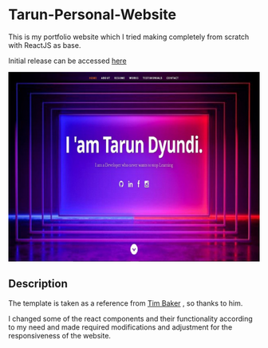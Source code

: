 # Tarun-Personal-Website
 This is my portfolio website which I tried making completely from scratch with ReactJS as base.
 
 Initial release can be accessed [here](https://tacklestar-portfolio.herokuapp.com/) 
 

![img](https://github.com/tacklesta/tacklestar-personal-website/blob/master/public/images/portfolio/resume-website.jpg?raw=true)

## Description

The template is taken as a reference from [Tim Baker](https://github.com/tbakerx) , so thanks to him.

I changed some of the react components and their functionality according to my need and made required modifications and adjustment for the responsiveness of the website.

